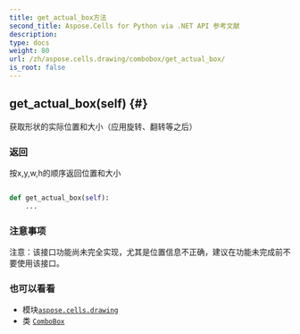 ```yaml
---
title: get_actual_box方法
second_title: Aspose.Cells for Python via .NET API 参考文献
description:
type: docs
weight: 80
url: /zh/aspose.cells.drawing/combobox/get_actual_box/
is_root: false
---
```

##  get_actual_box(self) {#}
获取形状的实际位置和大小（应用旋转、翻转等之后）


### 返回

按x,y,w,h的顺序返回位置和大小


```python

def get_actual_box(self):
    ...
```


### 注意事项

注意：该接口功能尚未完全实现，尤其是位置信息不正确，建议在功能未完成前不要使用该接口。


### 也可以看看

* 模块[`aspose.cells.drawing`](../../)
* 类 [`ComboBox`](/cells/python-net/zh/aspose.cells.drawing/combobox)

